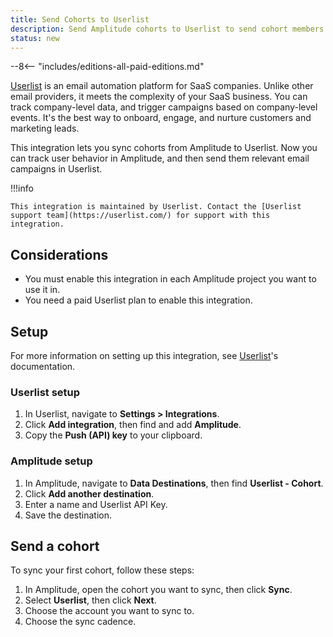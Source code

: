 ```yaml
---
title: Send Cohorts to Userlist
description: Send Amplitude cohorts to Userlist to send cohort members relevant email campaigns.
status: new
---
```


--8<-- "includes/editions-all-paid-editions.md"

[Userlist](https://userlist.com/) is an email automation platform for SaaS companies. Unlike other email providers, it meets the complexity of your SaaS business. You can track company-level data, and trigger campaigns based on company-level events. It's the best way to onboard, engage, and nurture customers and marketing leads.

This integration lets you sync cohorts from Amplitude to Userlist. Now you can track user behavior in Amplitude, and then send them relevant email campaigns in Userlist.

!!!info

    This integration is maintained by Userlist. Contact the [Userlist support team](https://userlist.com/) for support with this integration.

## Considerations

- You must enable this integration in each Amplitude project you want to use it in.
- You need a paid Userlist plan to enable this integration.

## Setup

For more information on setting up this integration, see [Userlist](https://userlist.com/docs/integrations/amplitude/)'s documentation.

### Userlist setup

1. In Userlist, navigate to **Settings > Integrations**.
2. Click **Add integration**, then find and add **Amplitude**.
3. Copy the **Push (API) key** to your clipboard.

### Amplitude setup

1. In Amplitude, navigate to **Data Destinations**, then find **Userlist - Cohort**.
2. Click **Add another destination**.
3. Enter a name and Userlist API Key.
4. Save the destination.

## Send a cohort

To sync your first cohort, follow these steps:

1. In Amplitude, open the cohort you want to sync, then click **Sync**.
2. Select **Userlist**, then click **Next**.
3. Choose the account you want to sync to.
4. Choose the sync cadence.